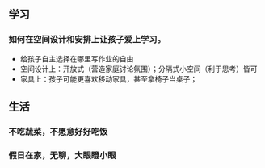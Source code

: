 ## 学习
### 如何在空间设计和安排上让孩子爱上学习。
- 给孩子自主选择在哪里写作业的自由
- 空间设计上：开放式（营造家庭讨论氛围）；分隔式小空间（利于思考）皆可
- 家具上：孩子可能更喜欢移动家具，甚至拿椅子当桌子；
## 生活
### 不吃蔬菜，不愿意好好吃饭
### 假日在家，无聊，大眼瞪小眼
